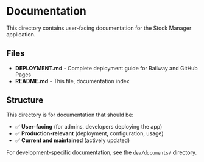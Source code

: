 # Documentation

This directory contains user-facing documentation for the Stock Manager application.

## Files

- **DEPLOYMENT.md** - Complete deployment guide for Railway and GitHub Pages
- **README.md** - This file, documentation index

## Structure

This directory is for documentation that should be:
- ✅ **User-facing** (for admins, developers deploying the app)
- ✅ **Production-relevant** (deployment, configuration, usage)
- ✅ **Current and maintained** (actively updated)

For development-specific documentation, see the `dev/documents/` directory.
